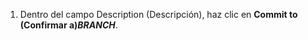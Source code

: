 1. Dentro del campo Description (Descripción), haz clic en **Commit to (Confirmar a)<em>BRANCH</em>**.
